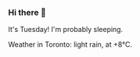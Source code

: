 ### Hi there :wave:

It's Tuesday! I'm probably sleeping.

Weather in Toronto: light rain, at +8°C.
